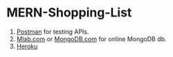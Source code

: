 # MERN-Shopping-List

1. [Postman](https://www.postman.com/) for testing APIs.
2. [Mlab.com](https://www.mlab.com/) or [MongoDB.com](https://www.mongodb.com/) for online MongoDB db.
3. [Heroku](https://www.heroku.com/)
